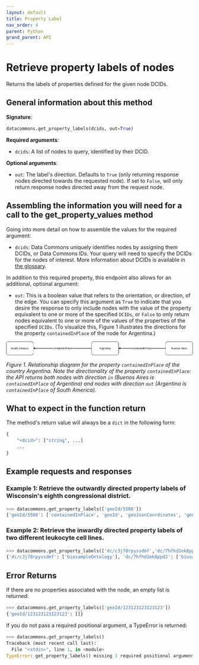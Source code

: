 ```yaml
---
layout: default
title: Property Label
nav_order: 4
parent: Python
grand_parent: API
---
```


# Retrieve property labels of nodes

Returns the labels of properties defined for the given node DCIDs.

## General information about this method

**Signature**:

```python
datacommons.get_property_labels(dcids, out=True)
```

**Required arguments**:

*   `dcids`: A list of nodes to query, identified by their DCID.

**Optional arguments**:

*   `out`: The label's direction. Defaults to `True` (only returning response nodes directed towards the requested node). If set to `False`, will only return response nodes directed away from the request node.

## Assembling the information you will need for a call to the get_property_values method

Going into more detail on how to assemble the values for the required argument:

 - `dcids`: Data Commons uniquely identifies nodes by assigning them DCIDs, or Data Commons IDs. Your query will need to specify the DCIDs for the nodes of interest. More information about DCIDs is available in [the glossary](/glossary.html).

In addition to this required property, this endpoint also allows for an additional, optional argument:

  - `out`: This is a boolean value that refers to the orientation, or direction, of the edge. You can specify this argument as `True` to indicate that you desire the response to only include nodes with the value of the property equivalent to one or more of the specified `DCIDs`, or `False` to only return nodes equivalent to one or more of the values of the properties of the specified `DCIDs`. (To visualize this, Figure 1 illustrates the directions for the property `containedInPlace` of the node for Argentina.)

![](/assets/images/rest/property_value_direction_example.png)

*Figure 1. Relationship diagram for the property `containedInPlace` of the country Argentina. Note the directionality of the property `containedInPlace`: the API returns both nodes with direction `in` (Buenos Aires is `containedInPlace` of Argentina) and nodes with direction `out` (Argentina is `containedInPlace` of South America).*

## What to expect in the function return

The method's return value will always be a `dict` in the following form:

```python
{
    "<dcid>": ["string", ...]
    ...
}
```

## Example requests and responses

### Example 1: Retrieve the outwardly directed property labels of Wisconsin's eighth congressional district.

```python
>>> datacommons.get_property_labels(['geoId/5508'])
{'geoId/5508': ['containedInPlace', 'geoId', 'geoJsonCoordinates', 'geoOverlaps', 'kmlCoordinates', 'landArea', 'latitude', 'longitude', 'name', 'provenance', 'typeOf', 'waterArea']}
```

### Example 2: Retrieve the inwardly directed property labels of two different leukocyte cell lines.

```python
>>> datacommons.get_property_labels(['dc/c3j78rpyssdmf','dc/7hfhd2ek8ppd2'],out=False)
{'dc/c3j78rpyssdmf': ['biosampleOntology'], 'dc/7hfhd2ek8ppd2': ['biosampleOntology']}
```

## Error Returns

If there are no properties associated with the node, an empty list is returned:

```python
>>> datacommons.get_property_labels(['geoId/123123123123123'])
{'geoId/123123123123123': []}
```

If you do not pass a required positional argument, a TypeError is returned:

```python
>>> datacommons.get_property_labels()
Traceback (most recent call last):
  File "<stdin>", line 1, in <module>
TypeError: get_property_labels() missing 1 required positional argument: 'dcids'
```
